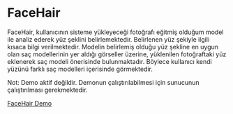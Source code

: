 # FaceHair
FaceHair, kullanıcının sisteme yükleyeceği fotoğrafı eğitmiş olduğum model ile analiz ederek yüz şeklini belirlemektedir. Belirlenen yüz şekiyle ilgili kısaca bilgi verilmektedir. Modelin belirlemiş olduğu yüz şekline en uygun olan saç modellerinin yer aldığı görseller üzerine, yüklenilen fotoğraftaki yüz eklenerek saç modeli önerisinde bulunmaktadır. Böylece kullanıcı kendi yüzünü farklı saç modelleri içerisinde görmektedir.

Not: Demo aktif değildir. Demonun çalıştırılabilmesi için sunucunun çalıştırılması gerekmektedir.

[FaceHair Demo](http://facehair.online/)
